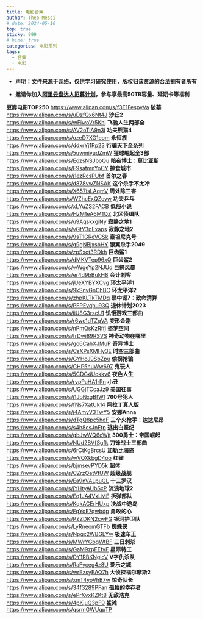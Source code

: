 ```yaml
---
title: 电影合集
author: Theo-Messi
# date: 2024-05-10
top: true
sticky: 999
# hide: true
categories: 电影系列
tags:
  - 合集
  - 电影
---
```


- **声明：文件来源于网络，仅供学习研究使用，版权归该资源的合法拥有者所有**

- **邀请你加入[阿里云盘达人招募计划](https://pages.aliyundrive.com/mobile-page/web/signup.html?code=a98d13a)，参与享最高50TB容量、延期卡等福利**

**豆瓣电影TOP250** https://www.alipan.com/s/f3E1FespyVa
**破墓** https://www.alipan.com/s/uDzfQx6Nt4J
**沙丘2** https://www.alipan.com/s/wFiwoVr5Khj
**飞驰人生两部全** https://www.alipan.com/s/AV2oTiA9n3i
**功夫熊猫4** https://www.alipan.com/s/ozeD7XG1eom
**永恒族** https://www.alipan.com/s/ddxrYj1Rp23
**行骗天下全系列** https://www.alipan.com/s/5uwmiyudZmW
**猩球崛起全3部** https://www.alipan.com/s/EozsNSJboQu
**暗夜博士：莫比亚斯** https://www.alipan.com/s/F9satmnYoCY
**掠食城市** https://www.alipan.com/s/j1ezRcsPUbf
**首尔之春** https://www.alipan.com/s/d878vwZNSAK
**这个杀手不太冷** https://www.alipan.com/s/X657isLAqmV
**周处除三害** https://www.alipan.com/s/WZhcExQZcvw
**功夫乒乓** https://www.alipan.com/s/xLYuZS2FACB
**低俗小说** https://www.alipan.com/s/HzM1eA6M1QZ
**北区侦缉队** https://www.alipan.com/s/u9AqskxgiNy
**寂静之地1** https://www.alipan.com/s/vGtY3pExaps
**寂静之地2** https://www.alipan.com/s/9sT1GReVCSk
**泰坦尼克号** https://www.alipan.com/s/g9gNBjxsbHY
**银翼杀手2049** https://www.alipan.com/s/zpSxot3RDkh
**巨齿鲨1** https://www.alipan.com/s/dMKVTep96xQ
**巨齿鲨2** https://www.alipan.com/s/wWgeYp2NJUd
**巨鳄风暴** https://www.alipan.com/s/er4d9bBukH8
**会计刺客** https://www.alipan.com/s/jUeXYBYXCvg
**环太平洋1** https://www.alipan.com/s/9kSnvGnChBC
**环太平洋2** https://www.alipan.com/s/zhpKLTkTMDq
**碟中谍7：致命清算** https://www.alipan.com/s/PFPEyqhu93Q
**退休计划2023** https://www.alipan.com/s/iiU8G3rscU1
**饥饿游戏三部曲** https://www.alipan.com/s/r6wc1dTZqVA
**变形金刚** https://www.alipan.com/s/nPmQsKzRffj
**盗梦空间** https://www.alipan.com/s/frDwi89RSVS
**神奇动物在哪里** https://www.alipan.com/s/go6CahXJMuP
**奇异博士** https://www.alipan.com/s/CsXPsXMHy3E
**时空三部曲** https://www.alipan.com/s/GYHcJ9SbZpu
**偷拐抢骗** https://www.alipan.com/s/GHP5huWw697
**鬼玩人** https://www.alipan.com/s/5CDG4Uokkv6
**夜色人生** https://www.alipan.com/s/rypPaHA1rRn
**小丑** https://www.alipan.com/s/UGGjTCcaJz9
**美国往事** https://www.alipan.com/s/j1JbNxgBfWf
**760号犯人** https://www.alipan.com/s/fNs7XatUk14
**阿拉丁真人版** https://www.alipan.com/s/j4AmyV3TwY5
**安娜Anna** https://www.alipan.com/s/dTgQ8pc5hdF
**三个火枪手：达达尼昂** https://www.alipan.com/s/s4h8csJnFtp
**逃出白垩纪** https://www.alipan.com/s/gbJwWQ6oWjt
**300勇士：帝国崛起** https://www.alipan.com/s/NUd2BVfSgfk
**刀锋战士三部曲** https://www.alipan.com/s/6rCtKgBrcsU
**加勒比海盗** https://www.alipan.com/s/wVQXkbgD4oo
**红雀** https://www.alipan.com/s/bjmsevPYD5k
**超体** https://www.alipan.com/s/CZrzQetVtUW
**超级战舰** https://www.alipan.com/s/Ea9nVALpuQL
**十三罗汉** https://www.alipan.com/s/jYHtyAUbSxP
**流浪地球2** https://www.alipan.com/s/Eq1JA4VxLME
**拆弹部队** https://www.alipan.com/s/KqkACErHUxp
**决战中途岛** https://www.alipan.com/s/FqYoE7qwbdp
**勇敢的心** https://www.alipan.com/s/PZZDKN2cwFG
**银河护卫队** https://www.alipan.com/s/LyRneomGTFb
**蜘蛛侠** https://www.alipan.com/s/Npqx2WBGLYw
**极速车王** https://www.alipan.com/s/MWrYGbgWtBF
**三日刺杀** https://www.alipan.com/s/GaM9zpFEfvF
**星际特工** https://www.alipan.com/s/DY1RBKNgicV
**V字仇杀队** https://www.alipan.com/s/RaFyceg4z8U
**爱乐之城** https://www.alipan.com/s/wrEzsyEAQ7h
**大侦探福尔摩斯2** https://www.alipan.com/s/xmT4yoVhB7w
**惊奇队长** https://www.alipan.com/s/34f3289PFan
**孤独的幸存者** https://www.alipan.com/s/ePrXvxKZKt8
**无敌浩克** https://www.alipan.com/s/4pKjuQ3pF9
**鲨滩** https://www.alipan.com/s/qsrmGWUqpTP

